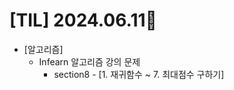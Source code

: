 # [TIL] 2024.06.11🐾

* [알고리즘]
    * Infearn 알고리즘 강의 문제 
        * section8 - [1. 재귀함수 ~ 7. 최대점수 구하기]

